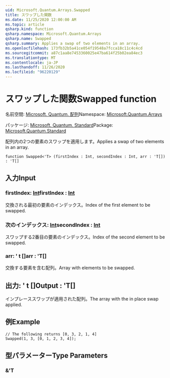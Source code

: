 ```yaml
---
uid: Microsoft.Quantum.Arrays.Swapped
title: スワップした関数
ms.date: 11/25/2020 12:00:00 AM
ms.topic: article
qsharp.kind: function
qsharp.namespace: Microsoft.Quantum.Arrays
qsharp.name: Swapped
qsharp.summary: Applies a swap of two elements in an array.
ms.openlocfilehash: 173fb32b5a41ce054f19548a7fcca18c11c4c4cd
ms.sourcegitcommit: a87c1aa8e7453360025e47ba614f25b02ea84ec3
ms.translationtype: MT
ms.contentlocale: ja-JP
ms.lasthandoff: 11/26/2020
ms.locfileid: "96220129"
---
```

# <a name="swapped-function"></a><span data-ttu-id="c2a7a-102">スワップした関数</span><span class="sxs-lookup"><span data-stu-id="c2a7a-102">Swapped function</span></span>

<span data-ttu-id="c2a7a-103">名前空間: [Microsoft. Quantum. 配列](xref:Microsoft.Quantum.Arrays)</span><span class="sxs-lookup"><span data-stu-id="c2a7a-103">Namespace: [Microsoft.Quantum.Arrays](xref:Microsoft.Quantum.Arrays)</span></span>

<span data-ttu-id="c2a7a-104">パッケージ: [Microsoft. Quantum. Standard](https://nuget.org/packages/Microsoft.Quantum.Standard)</span><span class="sxs-lookup"><span data-stu-id="c2a7a-104">Package: [Microsoft.Quantum.Standard](https://nuget.org/packages/Microsoft.Quantum.Standard)</span></span>


<span data-ttu-id="c2a7a-105">配列内の2つの要素のスワップを適用します。</span><span class="sxs-lookup"><span data-stu-id="c2a7a-105">Applies a swap of two elements in an array.</span></span>

```qsharp
function Swapped<'T> (firstIndex : Int, secondIndex : Int, arr : 'T[]) : 'T[]
```


## <a name="input"></a><span data-ttu-id="c2a7a-106">入力</span><span class="sxs-lookup"><span data-stu-id="c2a7a-106">Input</span></span>

### <a name="firstindex--int"></a><span data-ttu-id="c2a7a-107">firstIndex: [Int](xref:microsoft.quantum.lang-ref.int)</span><span class="sxs-lookup"><span data-stu-id="c2a7a-107">firstIndex : [Int](xref:microsoft.quantum.lang-ref.int)</span></span>

<span data-ttu-id="c2a7a-108">交換される最初の要素のインデックス。</span><span class="sxs-lookup"><span data-stu-id="c2a7a-108">Index of the first element to be swapped.</span></span>


### <a name="secondindex--int"></a><span data-ttu-id="c2a7a-109">次のインデックス: [Int](xref:microsoft.quantum.lang-ref.int)</span><span class="sxs-lookup"><span data-stu-id="c2a7a-109">secondIndex : [Int](xref:microsoft.quantum.lang-ref.int)</span></span>

<span data-ttu-id="c2a7a-110">スワップする2番目の要素のインデックス。</span><span class="sxs-lookup"><span data-stu-id="c2a7a-110">Index of the second element to be swapped.</span></span>


### <a name="arr--t"></a><span data-ttu-id="c2a7a-111">arr: ' t []</span><span class="sxs-lookup"><span data-stu-id="c2a7a-111">arr : 'T[]</span></span>

<span data-ttu-id="c2a7a-112">交換する要素を含む配列。</span><span class="sxs-lookup"><span data-stu-id="c2a7a-112">Array with elements to be swapped.</span></span>



## <a name="output--t"></a><span data-ttu-id="c2a7a-113">出力: ' t []</span><span class="sxs-lookup"><span data-stu-id="c2a7a-113">Output : 'T[]</span></span>

<span data-ttu-id="c2a7a-114">インプレーススワップが適用された配列。</span><span class="sxs-lookup"><span data-stu-id="c2a7a-114">The array with the in place swap applied.</span></span>

## <a name="example"></a><span data-ttu-id="c2a7a-115">例</span><span class="sxs-lookup"><span data-stu-id="c2a7a-115">Example</span></span>

```qsharp
// The following returns [0, 3, 2, 1, 4]
Swapped(1, 3, [0, 1, 2, 3, 4]);
```

## <a name="type-parameters"></a><span data-ttu-id="c2a7a-116">型パラメーター</span><span class="sxs-lookup"><span data-stu-id="c2a7a-116">Type Parameters</span></span>

### <a name="t"></a><span data-ttu-id="c2a7a-117">&</span><span class="sxs-lookup"><span data-stu-id="c2a7a-117">'T</span></span>

